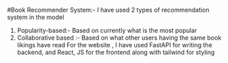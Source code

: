 #Book Recommender System:-
I have used 2 types of recommendation system in the model
1) Popularity-based:- Based on currently what is the most popular 
2) Collaborative based :- Based on what other users having the same book likings have read
For the website , I have used FastAPI for writing the backend, and React, JS for the frontend along with tailwind for styling 
